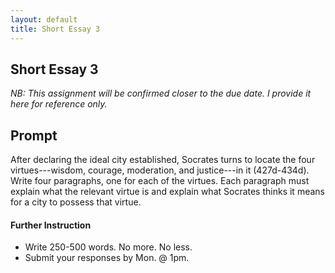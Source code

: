 ```yaml
---
layout: default
title: Short Essay 3
---
```


## Short Essay 3

*NB: This assignment will be confirmed closer to the due date. I provide it here for reference only.*

## Prompt ##

After declaring the ideal city established, Socrates turns to locate the four virtues---wisdom, courage, moderation, and justice---in it (427d-434d). Write four paragraphs, one for each of the virtues. Each paragraph must explain what the relevant virtue is and explain what Socrates thinks it means for a city to possess that virtue. 


#### Further Instruction ####
 
+ Write 250-500 words. No more. No less. 
+ Submit your responses by Mon. @ 1pm.